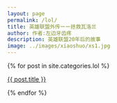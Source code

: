 ```yaml
---
layout: page
permalink: /lol/
title: 英雄联盟外传ーー拯救瓦洛兰
author: 作者:左边牙齿疼
description: 英雄联盟20年后的故事
image: ../images/xiaoshuo/xs1.jpg
---
```

<div class="posts">
  {% for post in site.categories.lol %}
    <article class="post">
      <p><a href="{{ site.baseurl }}{{ post.url }}">{{ post.title }}</a><p>
    </article>
  {% endfor %}
</div>
